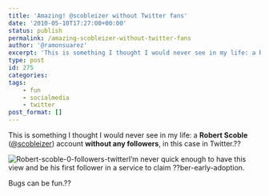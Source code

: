 ```yaml
---
title: 'Amazing! @scobleizer without Twitter fans'
date: '2010-05-10T17:27:00+00:00'
status: publish
permalink: /amazing-scobleizer-without-twitter-fans
author: '@ramonsuarez'
excerpt: 'This is something I thought I would never see in my life: a Robert Scoble (@scobleizer) account without any followers, in this case in Twitter. I''m never quick enough to have this view and be his first follower in a service to claim ??ber-early-ado...'
type: post
id: 275
categories:
tags:
    - fun
    - socialmedia
    - twitter
post_format: []
---
```

This is something I thought I would never see in my life: a **Robert Scoble** ([@scobleizer](http://twitter.com/scobleizer "Robert Scoble's Twitter profile")) account **without any followers**, in this case in Twitter.??

![Robert-scoble-0-followers-twitter](http://getfile0.posterous.com/getfile/files.posterous.com/temp-2010-05-10/oFItqkAnHihEvGzecBxfIkGskyFdBGpqFvyqqcAFyuxGCnhdfnxDxmsuzegv/robert-scoble-0-followers-Twitter.png.scaled500.png)I’m never quick enough to have this view and be his first follower in a service to claim ??ber-early-adoption.

Bugs can be fun.??